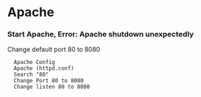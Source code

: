# Apache
### Start Apache, Error: Apache shutdown unexpectedly
Change default port 80 to 8080
```
  Apache Config
  Apache (httpd.conf)
  Search "80"
  Change Port 80 to 8080
  Change listen 80 to 8080
```
